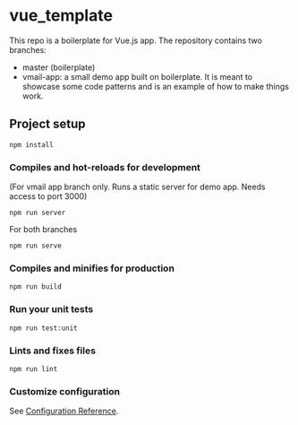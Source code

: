 # vue_template

This repo is a boilerplate for Vue.js app. The repository contains two branches: 

- master (boilerplate)
- vmail-app: a small demo app built on boilerplate. It is meant to showcase some code patterns and is an example of how to make things work.


## Project setup
```
npm install
```

### Compiles and hot-reloads for development

(For vmail app branch only. Runs a static server for demo app. Needs access to port 3000)

```
npm run server
```
For both branches
```
npm run serve
```

### Compiles and minifies for production
```
npm run build
```

### Run your unit tests
```
npm run test:unit
```

### Lints and fixes files
```
npm run lint
```

### Customize configuration
See [Configuration Reference](https://cli.vuejs.org/config/).
